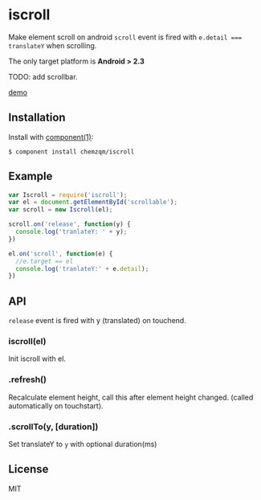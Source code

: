 # iscroll

Make element scroll on android `scroll` event is fired with `e.detail === translateY` when scrolling.

The only target platform is **Android > 2.3**

TODO: add scrollbar.

[demo](http://chemzqm.github.io/iscroll/)

## Installation

Install with [component(1)](http://component.io):

    $ component install chemzqm/iscroll

## Example

```js
var Iscroll = require('iscroll');
var el = document.getElementById('scrollable');
var scroll = new Iscroll(el);

scroll.on('release', function(y) {
  console.log('tranlateY: ' + y);
})

el.on('scroll', function(e) {
  //e.target == el
  console.log('tranlateY:' + e.detail);
})
```

## API

`release` event is fired with y (translated) on touchend.

### iscroll(el)

Init iscroll with el.

### .refresh()

Recalculate element height, call this after element height changed. (called automatically on touchstart).

### .scrollTo(y, [duration])

Set translateY to `y` with optional duration(ms)

## License

MIT
